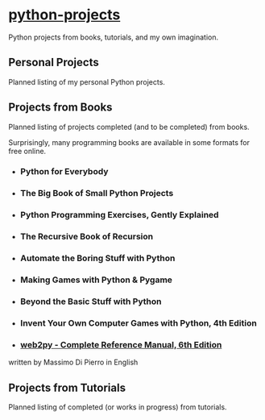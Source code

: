 # [python-projects](https://github.com/dan-carroll/python-projects)

Python projects from books, tutorials, and my own imagination.

## Personal Projects

Planned listing of my personal Python projects.

## Projects from Books

Planned listing of projects completed (and to be completed) from books.


Surprisingly, many programming books are available in some formats for free online.

- ### Python for Everybody

- ### The Big Book of Small Python Projects

- ### Python Programming Exercises, Gently Explained

- ### The Recursive Book of Recursion

- ### Automate the Boring Stuff with Python

- ### Making Games with Python & Pygame

- ### Beyond the Basic Stuff with Python

- ### Invent Your Own Computer Games with Python, 4th Edition

- ### [web2py - Complete Reference Manual, 6th Edition](http://www.web2py.com/book)

written by Massimo Di Pierro in English

## Projects from Tutorials
Planned listing of completed (or works in progress) from tutorials.
